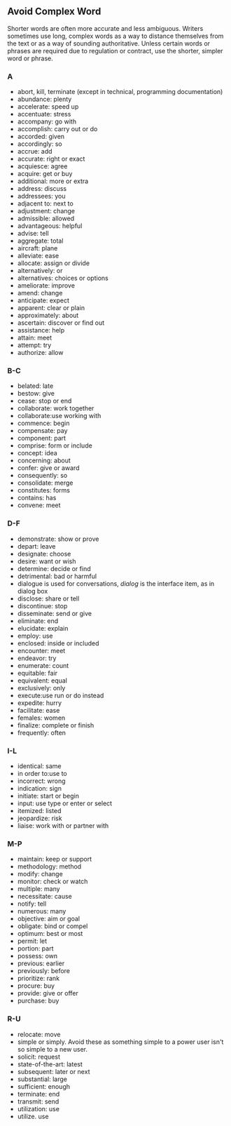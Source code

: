 ## Avoid Complex Word 

Shorter words are often more accurate and less ambiguous. Writers sometimes use
long, complex words as a way to distance themselves from the text or as a way of 
sounding authoritative. Unless certain words or phrases are required due 
to regulation or contract, use the shorter, simpler word or phrase.

### A

* abort, kill, terminate (except in technical, programming documentation)
* abundance: plenty
* accelerate: speed up
* accentuate: stress
* accompany: go with
* accomplish: carry out or do
* accorded: given
* accordingly: so
* accrue: add
* accurate: right or exact
* acquiesce: agree
* acquire: get or buy
* additional: more or extra
* address: discuss
* addressees: you
* adjacent to: next to
* adjustment: change
* admissible: allowed
* advantageous: helpful
* advise: tell
* aggregate: total
* aircraft: plane
* alleviate: ease
* allocate: assign or divide
* alternatively: or
* alternatives: choices or options
* ameliorate: improve
* amend: change
* anticipate: expect
* apparent: clear or plain
* approximately: about
* ascertain: discover or find out
* assistance: help
* attain: meet
* attempt: try
* authorize: allow

### B-C

* belated: late
* bestow: give
* cease: stop or end
* collaborate: work together
* collaborate:use working with
* commence: begin
* compensate: pay
* component: part
* comprise: form or include
* concept: idea
* concerning: about
* confer: give or award
* consequently: so
* consolidate: merge
* constitutes: forms
* contains: has
* convene: meet

### D-F

* demonstrate: show or prove
* depart: leave
* designate: choose
* desire: want or wish
* determine: decide or find
* detrimental: bad or harmful
* dialogue is used for conversations, *dialog* is the interface item, as in dialog box
* disclose: share or tell
* discontinue: stop
* disseminate: send or give
* eliminate: end
* elucidate: explain
* employ: use
* enclosed: inside or included
* encounter: meet
* endeavor: try
* enumerate: count
* equitable: fair
* equivalent: equal
* exclusively: only
* execute:use run or do instead
* expedite: hurry
* facilitate: ease
* females: women
* finalize: complete or finish
* frequently: often

### I-L
* identical: same
* in order to:use to
* incorrect: wrong
* indication: sign
* initiate: start or begin
* input: use type or enter or select
* itemized: listed
* jeopardize: risk
* liaise: work with or partner with

### M-P

* maintain: keep or support
* methodology: method
* modify: change
* monitor: check or watch
* multiple: many
* necessitate: cause
* notify: tell
* numerous: many
* objective: aim or goal
* obligate: bind or compel
* optimum: best or most
* permit: let
* portion: part
* possess: own
* previous: earlier
* previously: before
* prioritize: rank
* procure: buy
* provide: give or offer
* purchase: buy

### R-U

* relocate: move
* simple or simply. Avoid these as something simple to a power user isn't so simple to a new user.
* solicit: request
* state-of-the-art: latest
* subsequent: later or next
* substantial: large
* sufficient: enough
* terminate: end
* transmit: send
* utilization: use
* utilize. use
